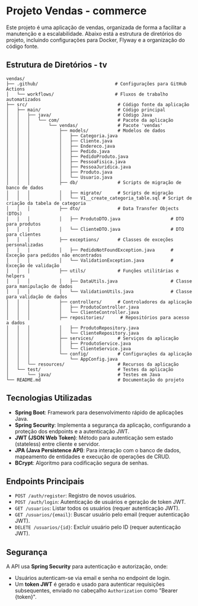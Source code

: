 # Projeto Vendas - commerce

Este projeto é uma aplicação de vendas, organizada de forma a facilitar a manutenção e a escalabilidade. Abaixo está a estrutura de diretórios do projeto, incluindo configurações para Docker, Flyway e a organização do código fonte.

## Estrutura de Diretórios - tv

```plaintext
vendas/
├── .github/                             # Configurações para GitHub Actions
│   └── workflows/                       # Fluxos de trabalho automatizados
├── src/                                  # Código fonte da aplicação
│   ├── main/                             # Código principal
│   │   ├── java/                         # Código Java
│   │   │   └── com/                      # Pacote da aplicação
│   │   │       └── vendas/               # Pacote 'vendas'
│   │   │           ├── models/           # Modelos de dados
│   │   │           │   ├── Categoria.java
│   │   │           │   ├── Cliente.java
│   │   │           │   ├── Endereco.java
│   │   │           │   ├── Pedido.java
│   │   │           │   ├── PedidoProduto.java
│   │   │           │   ├── PessoaFisica.java
│   │   │           │   ├── PessoaJuridica.java
│   │   │           │   ├── Produto.java
│   │   │           │   └── Usuario.java
│   │   │           ├── db/               # Scripts de migração de banco de dados
│   │   │           │   ├── migrate/      # Scripts de migração
│   │   │           │   └── V1__create_categoria_table.sql # Script de criação da tabela de categoria
│   │   │           ├── dto/              # Data Transfer Objects (DTOs)
│   │   │           │   ├── ProdutoDTO.java                   # DTO para produtos
│   │   │           │   └── ClienteDTO.java                   # DTO para clientes
│   │   │           ├── exceptions/       # Classes de exceções personalizadas
│   │   │           │   ├── PedidoNotFoundException.java      # Exceção para pedidos não encontrados
│   │   │           │   └── ValidationException.java          # Exceção de validação
│   │   │           ├── utils/            # Funções utilitárias e helpers
│   │   │           │   ├── DataUtils.java                    # Classe para manipulação de dados
│   │   │           │   └── ValidationUtils.java              # Classe para validação de dados
│   │   │           ├── controllers/      # Controladores da aplicação
│   │   │           │   ├── ProdutoController.java
│   │   │           │   └── ClienteController.java
│   │   │           ├── repositories/      # Repositórios para acesso a dados
│   │   │           │   ├── ProdutoRepository.java
│   │   │           │   └── ClienteRepository.java
│   │   │           ├── services/         # Serviços da aplicação
│   │   │           │   ├── ProdutoService.java
│   │   │           │   └── ClienteService.java
│   │   │           └── config/           # Configurações da aplicação
│   │   │               └── AppConfig.java
│   │   └── resources/                    # Recursos da aplicação
│   └── test/                             # Testes da aplicação
│       └── java/                         # Testes em Java
└── README.md                             # Documentação do projeto

```                        
## Tecnologias Utilizadas
- **Spring Boot**: Framework para desenvolvimento rápido de aplicações Java.
- **Spring Security**: Implementa a segurança da aplicação, configurando a proteção dos endpoints e a autenticação JWT.
- **JWT (JSON Web Token)**: Método para autenticação sem estado (stateless) entre cliente e servidor.
- **JPA (Java Persistence API)**: Para interação com o banco de dados, mapeamento de entidades e execução de operações de CRUD.
- **BCrypt**: Algoritmo para codificação segura de senhas.

## Endpoints Principais
- `POST /auth/register`: Registro de novos usuários.
- `POST /auth/login`: Autenticação de usuários e geração de token JWT.
- `GET /usuarios`: Listar todos os usuários (requer autenticação JWT).
- `GET /usuarios/{email}`: Buscar usuário pelo email (requer autenticação JWT).
- `DELETE /usuarios/{id}`: Excluir usuário pelo ID (requer autenticação JWT).

## Segurança
A API usa **Spring Security** para autenticação e autorização, onde:
- Usuários autenticam-se via email e senha no endpoint de login.
- Um **token JWT** é gerado e usado para autenticar requisições subsequentes, enviado no cabeçalho `Authorization` como "Bearer {token}".
